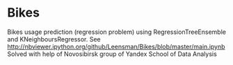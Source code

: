 # Bikes
Bikes usage prediction (regression problem) using RegressionTreeEnsemble and KNeighboursRegressor.
See http://nbviewer.ipython.org/github/Leensman/Bikes/blob/master/main.ipynb
Solved with help of Novosibirsk group of Yandex School of Data Analysis
